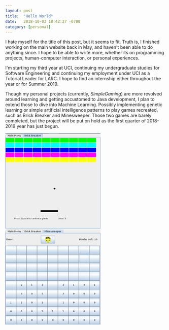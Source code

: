 ```yaml
---
layout: post
title:  "Hello World"
date:   2018-10-03 18:42:37 -0700
category: [personal]
---
```


I hate myself for the title of this post, but it seems to fit. Truth is, I finished working on the main website back in May, and haven't been able to do anything since. I hope to be able to write more, whether its on programming projects, human-computer interaction, or personal experiences.

<!--more-->

I'm starting my third year at UCI, continuing my undergraduate studies for Software Engineering and continuing my employment under UCI as a Tutorial Leader for LARC. I hope to find an internship either throughout the year or for Summer 2019.

Though my personal projects (currently, _SimpleGaming_) are more revolved around learning and getting accustomed to Java development, I plan to extend those to dive into Machine Learning. Possibly implementing genetic learning or simple artificial intelligence patterns to play games recreated, such as Brick Breaker and Minesweeper. Those two games are barely completed, but the project will be put on hold as the first quarter of 2018-2019 year has just begun.


<img src="/assets/img/breaker_0.png" width="300" height="300" />
<img src="/assets/img/minesweeper_0.png" width="300" height="300" />